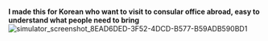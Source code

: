 **I made this for Korean who want to visit to consular office abroad, easy to understand what people need to bring**
![simulator_screenshot_8EAD6DED-3F52-4DCD-B577-B59ADB590BD1](https://github.com/rakhyun-kim/ConsularService/assets/128246360/a6e1ae3a-0cf0-4dfb-b4e8-e00eda37f67c)
